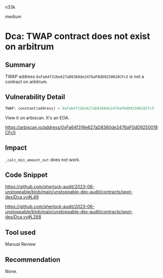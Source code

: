 n33k

medium

# Dca: TWAP contract does not exist on arbitrum

## Summary

TWAP address `0xFa64f316e627aD8360de2476aF0dD9250018CFc5` is not a contract on arbitrum.

## Vulnerability Detail

```python
TWAP: constant(address) = 0xFa64f316e627aD8360de2476aF0dD9250018CFc5 
```

View it on arbiscan. It's an EOA.

https://arbiscan.io/address/0xFa64f316e627aD8360de2476aF0dD9250018CFc5

## Impact

`_calc_min_amount_out` does not work.

## Code Snippet

https://github.com/sherlock-audit/2023-06-unstoppable/blob/main/unstoppable-dex-audit/contracts/spot-dex/Dca.vy#L49

https://github.com/sherlock-audit/2023-06-unstoppable/blob/main/unstoppable-dex-audit/contracts/spot-dex/Dca.vy#L268

## Tool used

Manual Review

## Recommendation

None.